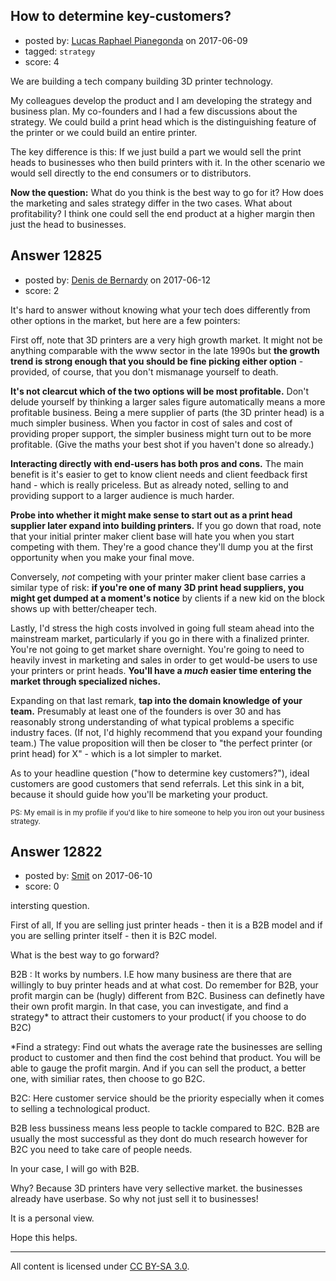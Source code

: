 ## How to determine key-customers?

- posted by: [Lucas Raphael Pianegonda](https://stackexchange.com/users/10909545/lucas-raphael-pianegonda) on 2017-06-09
- tagged: `strategy`
- score: 4

We are building a tech company building 3D printer technology. 

My colleagues develop the product and I am developing the strategy and business plan. My co-founders and I had a few discussions about the strategy. We could build a print head which is the distinguishing feature of the printer or we could build an entire printer. 

The key difference is this: If we just build a part we would sell the print heads to businesses who then build printers with it. In the other scenario we would sell directly to the end consumers or to distributors. 

**Now the question:** What do you think is the best way to go for it? How does the marketing and sales strategy differ in the two cases. What about profitability? I think one could sell the end product at a higher margin then just the head to businesses.


## Answer 12825

- posted by: [Denis de Bernardy](https://stackexchange.com/users/182468/denis-de-bernardy) on 2017-06-12
- score: 2

It's hard to answer without knowing what your tech does differently from other options in the market, but here are a few pointers:

First off, note that 3D printers are a very high growth market. It might not be anything comparable with the www sector in the late 1990s but **the growth trend is strong enough that you should be fine picking either option** - provided, of course, that you don't mismanage yourself to death.

**It's not clearcut which of the two options will be most profitable.** Don't delude yourself by thinking a larger sales figure automatically means a more profitable business. Being a mere supplier of parts (the 3D printer head) is a much simpler business. When you factor in cost of sales and cost of providing proper support, the simpler business might turn out to be more profitable. (Give the maths your best shot if you haven't done so already.)

**Interacting directly with end-users has both pros and cons.** The main benefit is it's easier to get to know client needs and client feedback first hand - which is really priceless. But as already noted, selling to and providing support to a larger audience is much harder.

**Probe into whether it might make sense to start out as a print head supplier later expand into building printers.** If you go down that road, note that your initial printer maker client base will hate you when you start competing with them. They're a good chance they'll dump you at the first opportunity when you make your final move.

Conversely, _not_ competing with your printer maker client base carries a similar type of risk: **if you're one of many 3D print head suppliers, you might get dumped at a moment's notice** by clients if a new kid on the block shows up with better/cheaper tech.

Lastly, I'd stress the high costs involved in going full steam ahead into the mainstream market, particularly if you go in there with a finalized printer. You're not going to get market share overnight. You're going to need to heavily invest in marketing and sales in order to get would-be users to use your printers or print heads. **You'll have a _much_ easier time entering the market through specialized niches.**

Expanding on that last remark, **tap into the domain knowledge of your team.** Presumably at least one of the founders is over 30 and has reasonably strong understanding of what typical problems a specific industry faces. (If not, I'd highly recommend that you expand your founding team.) The value proposition will then be closer to "the perfect printer (or print head) for X" - which is a lot simpler to market.

As to your headline question ("how to determine key customers?"), ideal customers are good customers that send referrals. Let this sink in a bit, because it should guide how you'll be marketing your product.

<sup>PS: My email is in my profile if you'd like to hire someone to help you iron out your business strategy.</sup>


## Answer 12822

- posted by: [Smit](https://stackexchange.com/users/7665731/smit) on 2017-06-10
- score: 0

intersting question.

First of all, If you are selling just printer heads - then it is a B2B model and if you are selling printer itself - then it is B2C model.

What is the best way to go forward? 

B2B : It works by numbers. I.E how many business are there that are willingly to buy printer heads and at what cost. Do remember for B2B, your profit margin can be (hugly) different from B2C. Business can definetly have their own profit margin. In that case, you can investigate, and find a strategy* to attract their customers to your product( if you choose to do B2C)

*Find a strategy: Find out whats the average rate the businesses are selling product to customer and then find the cost behind that product. You will be able to gauge the profit margin. And if you can sell the product, a better one, with similiar rates, then choose to go B2C.

B2C: Here customer service should be the priority especially when it comes to selling a technological product. 

B2B less bussiness means less people to tackle compared to B2C. B2B are usually the most successful as they dont do much research however for B2C you need to take care of people needs.

In your case, I will go with B2B. 

Why? Because 3D printers have very sellective market. the businesses already have userbase. So why not just sell it to businesses!

It is a personal view.

Hope this helps.



---

All content is licensed under [CC BY-SA 3.0](https://creativecommons.org/licenses/by-sa/3.0/).
